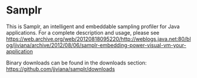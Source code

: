 Samplr
======

This is Samplr, an intelligent and embeddable sampling profiler for Java applications.
For a complete description and usage, please see https://web.archive.org/web/20120818095220/http://weblogs.java.net:80/blog/jjviana/archive/2012/08/06/samplr-embedding-power-visual-vm-your-application

Binary downloads can be found in the downloads section: https://github.com/jjviana/samplr/downloads


